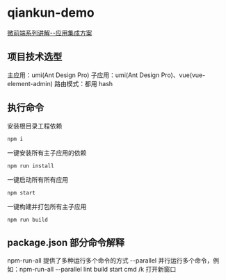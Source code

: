 # qiankun-demo

[微前端系列讲解--应用集成方案](https://blog.csdn.net/w544924116/article/details/120105320)

## 项目技术选型

主应用：umi(Ant Design Pro)
子应用：umi(Ant Design Pro)、vue(vue-element-admin)
路由模式：都用 hash

## 执行命令

安装根目录工程依赖

```
npm i
```

一键安装所有主子应用的依赖

```
npm run install
```

一键启动所有所有应用

```
npm start
```

一键构建并打包所有主子应用

```
npm run build
```

## package.json 部分命令解释

npm-run-all 提供了多种运行多个命令的方式
--parallel 并行运行多个命令，例如：npm-run-all --parallel lint build
start cmd /k 打开新窗口

